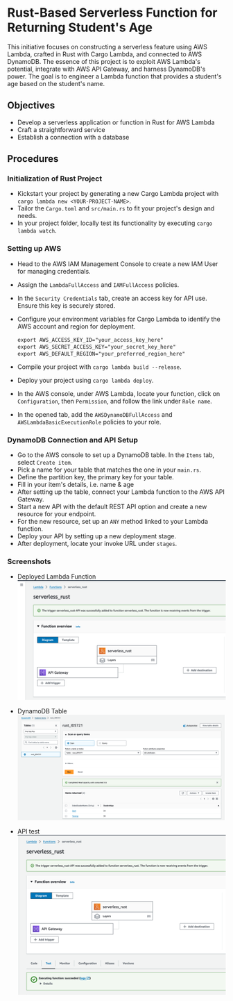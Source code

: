 # Rust-Based Serverless Function for Returning Student's Age

This initiative focuses on constructing a serverless feature using AWS Lambda, crafted in Rust with Cargo Lambda, and connected to AWS DynamoDB. The essence of this project is to exploit AWS Lambda's potential, integrate with AWS API Gateway, and harness DynamoDB's power. The goal is to engineer a Lambda function that provides a student's age based on the student's name.

## Objectives

* Develop a serverless application or function in Rust for AWS Lambda
* Craft a straightforward service
* Establish a connection with a database

## Procedures

### Initialization of Rust Project

* Kickstart your project by generating a new Cargo Lambda project with `cargo lambda new <YOUR-PROJECT-NAME>`.
* Tailor the `Cargo.toml` and `src/main.rs` to fit your project's design and needs.
* In your project folder, locally test its functionality by executing `cargo lambda watch`.

### Setting up AWS

* Head to the AWS IAM Management Console to create a new IAM User for managing credentials.
* Assign the `LambdaFullAccess` and `IAMFullAccess` policies.
* In the `Security Credentials` tab, create an access key for API use. Ensure this key is securely stored.
* Configure your environment variables for Cargo Lambda to identify the AWS account and region for deployment.
  
  ```
  export AWS_ACCESS_KEY_ID="your_access_key_here"
  export AWS_SECRET_ACCESS_KEY="your_secret_key_here"
  export AWS_DEFAULT_REGION="your_preferred_region_here"
  ```
* Compile your project with `cargo lambda build --release`.
* Deploy your project using `cargo lambda deploy`.
* In the AWS console, under AWS Lambda, locate your function, click on `Configuration`, then `Permission`, and follow the link under `Role name`.
* In the opened tab, add the `AWSDynamoDBFullAccess` and `AWSLambdaBasicExecutionRole` policies to your role.

### DynamoDB Connection and API Setup

* Go to the AWS console to set up a DynamoDB table. In the `Items` tab, select `Create item`.
* Pick a name for your table that matches the one in your `main.rs`.
* Define the partition key, the primary key for your table.
* Fill in your item's details, i.e. name & age
* After setting up the table, connect your Lambda function to the AWS API Gateway.
* Start a new API with the default REST API option and create a new resource for your endpoint.
* For the new resource, set up an `ANY` method linked to your Lambda function.
* Deploy your API by setting up a new deployment stage.
* After deployment, locate your invoke URL under `stages`.

### Screenshots
* Deployed Lambda Function
![alt text](screenshots/deployed.png)

* DynamoDB Table
![alt text](screenshots/db.png)

* API test
![alt text](screenshots/test.png)